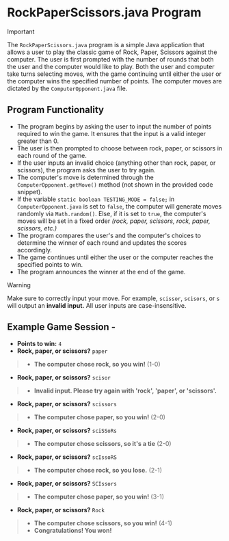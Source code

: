 # RockPaperScissors.java Program 

>[!IMPORTANT]
The `RockPaperScissors.java` program is a simple Java application that allows a user to play the classic game of Rock, Paper, Scissors against the computer. The user is first prompted with the number of rounds that both the user and the computer would like to play. Both the user and computer take turns selecting moves, with the game continuing until either the user or the computer wins the specified number of points. The computer moves are dictated by the `ComputerOpponent.java` file. 

## Program Functionality

- The program begins by asking the user to input the number of points required to win the game. It ensures that the input is a valid integer greater than 0.
- The user is then prompted to choose between rock, paper, or scissors in each round of the game.
- If the user inputs an invalid choice (anything other than rock, paper, or scissors), the program asks the user to try again.
- The computer's move is determined through the `ComputerOpponent.getMove()` method (not shown in the provided code snippet).
- If the variable `static boolean TESTING_MODE = false;` in `ComputerOpponent.java` is set to `false`, the computer will generate moves randomly via `Math.random()`. Else, if it is set to `true`, the computer's moves will be set in a fixed order _(rock, paper, scissors, rock, paper, scissors, etc.)_
- The program compares the user's and the computer's choices to determine the winner of each round and updates the scores accordingly.
- The game continues until either the user or the computer reaches the specified points to win.
- The program announces the winner at the end of the game.

>[!WARNING]
>Make sure to correctly input your move. For example, `scissor`, `scisors`, or `s` will output an **invalid input.** All user inputs are case-insensitive.

## Example Game Session -
- **Points to win:** `4`
- **Rock, paper, or scissors?** `paper`
>- **The computer chose rock, so you win!** (1-0)
- **Rock, paper, or scissors?** `scisor`
>- **Invalid input. Please try again with 'rock', 'paper', or 'scissors'.**
- **Rock, paper, or scissors?** `scissors`
>- **The computer chose paper, so you win!** (2-0)
- **Rock, paper, or scissors?** `sciSSoRs`
>- **The computer chose scissors, so it's a tie** (2-0)
- **Rock, paper, or scissors?** `scIssoRS`
>- **The computer chose rock, so you lose.** (2-1)
- **Rock, paper, or scissors?** `SCIssors`
>- **The computer chose paper, so you win!** (3-1)
- **Rock, paper, or scissors?** `Rock`
>- **The computer chose scissors, so you win!** (4-1)
>- **Congratulations! You won!**

